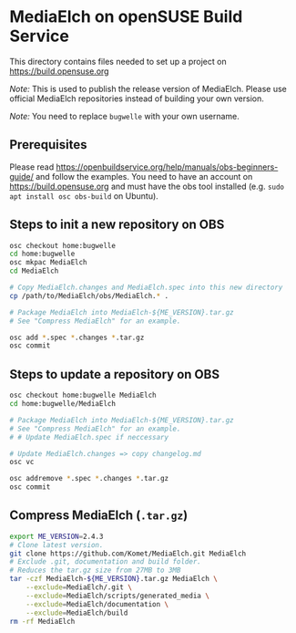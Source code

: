 # MediaElch on openSUSE Build Service

This directory contains files needed to set up a project on
https://build.opensuse.org

*Note:* This is used to publish the release version of MediaElch.
Please use official MediaElch repositories instead of building
your own version.

*Note:* You need to replace `bugwelle` with your own username.

## Prerequisites

Please read https://openbuildservice.org/help/manuals/obs-beginners-guide/
and follow the examples. You need to have an account on
https://build.opensuse.org and must have the obs tool installed (e.g.
`sudo apt install osc obs-build` on Ubuntu).

## Steps to init a new repository on OBS

```sh
osc checkout home:bugwelle
cd home:bugwelle
osc mkpac MediaElch
cd MediaElch

# Copy MediaElch.changes and MediaElch.spec into this new directory
cp /path/to/MediaElch/obs/MediaElch.* .

# Package MediaElch into MediaElch-${ME_VERSION}.tar.gz 
# See "Compress MediaElch" for an example.

osc add *.spec *.changes *.tar.gz
osc commit
```

## Steps to update a repository on OBS

```sh
osc checkout home:bugwelle MediaElch
cd home:bugwelle/MediaElch

# Package MediaElch into MediaElch-${ME_VERSION}.tar.gz 
# See "Compress MediaElch" for an example.
# # Update MediaElch.spec if neccessary

# Update MediaElch.changes => copy changelog.md
osc vc

osc addremove *.spec *.changes *.tar.gz
osc commit
```

## Compress MediaElch (`.tar.gz`)

```sh
export ME_VERSION=2.4.3
# Clone latest version.
git clone https://github.com/Komet/MediaElch.git MediaElch
# Exclude .git, documentation and build folder.
# Reduces the tar.gz size from 27MB to 3MB
tar -czf MediaElch-${ME_VERSION}.tar.gz MediaElch \
	--exclude=MediaElch/.git \
	--exclude=MediaElch/scripts/generated_media \
	--exclude=MediaElch/documentation \
	--exclude=MediaElch/build
rm -rf MediaElch
```
